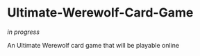 # Ultimate-Werewolf-Card-Game

*in progress*

 An Ultimate Werewolf card game that will be playable online
